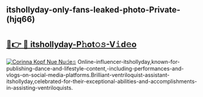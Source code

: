 ## itshollyday-only-fans​-leaked-photo​-Private-(hjq66)


# <h2><a href="https://mediaupload.pro?title=itshollyday&ref=git">🔗👉 🔴 itshollyday-P𝚑ot𝚘𝚜-V𝚒d𝚎o</a></h2>

[![Corinna Kopf Nue Nu𝚍e𝚜](https://i.imgur.com/0qMVB7G.gif)](https://mediaupload.pro?title=itshollyday&ref=git)
Online-influencer-itshollyday,known-for-publishing-dance-and-lifestyle-content,-including-performances-and-vlogs-on-social-media-platforms.Brilliant-ventriloquist-assistant-itshollyday,celebrated-for-their-exceptional-abilities-and-accomplishments-in-assisting-ventriloquists.  